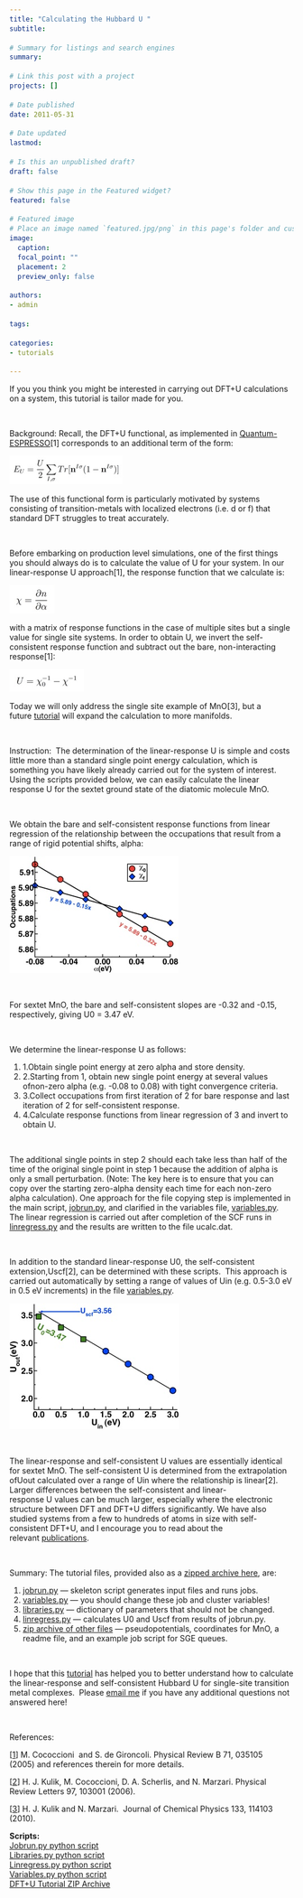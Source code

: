 ```yaml
---
title: "Calculating the Hubbard U "
subtitle: 

# Summary for listings and search engines
summary: 

# Link this post with a project
projects: []

# Date published
date: 2011-05-31

# Date updated
lastmod: 

# Is this an unpublished draft?
draft: false

# Show this page in the Featured widget?
featured: false

# Featured image
# Place an image named `featured.jpg/png` in this page's folder and customize its options here.
image:
  caption: 
  focal_point: ""
  placement: 2
  preview_only: false

authors:
- admin

tags:

categories:
- tutorials

---
```

If you you think you might be interested in carrying out DFT+U calculations on a system, this tutorial is tailor made for you.  


 


Background: Recall, the DFT+U functional, as implemented in [Quantum-ESPRESSO](http://quantum-espresso.org/ "http://quantum-espresso.org")[1] corresponds to an additional term of the form:



![](eqn0.jpg)

The use of this functional form is particularly motivated by systems consisting of transition-metals with localized electrons (i.e. d or f) that standard DFT struggles to treat accurately.  


 


Before embarking on production level simulations, one of the first things you should always do is to calculate the value of U for your system. In our linear-response U approach[1], the response function that we calculate is:



![](eqn1.jpg)

with a matrix of response functions in the case of multiple sites but a single value for single site systems. In order to obtain U, we invert the self-consistent response function and subtract out the bare, non-interacting response[1]:



![](eqn2.jpg)

Today we will only address the single site example of MnO[3], but a future [tutorial](tutorial "Tutorials") will expand the calculation to more manifolds.


 


Instruction:  The determination of the linear-response U is simple and costs little more than a standard single point energy calculation, which is something you have likely already carried out for the system of interest.  Using the scripts provided below, we can easily calculate the linear response U for the sextet ground state of the diatomic molecule MnO.


 


We obtain the bare and self-consistent response functions from linear regression of the relationship between the occupations that result from a range of rigid potential shifts, alpha:



![](linrespu2.jpg)

 


For sextet MnO, the bare and self-consistent slopes are -0.32 and -0.15, respectively, giving U0 = 3.47 eV.


 


We determine the linear-response U as follows:


1. 1.Obtain single point energy at zero alpha and store density.
2. 2.Starting from 1, obtain new single point energy at several values ofnon-zero alpha (e.g. -0.08 to 0.08) with tight convergence criteria.
3. 3.Collect occupations from first iteration of 2 for bare response and last iteration of 2 for self-consistent response.
4. 4.Calculate response functions from linear regression of 3 and invert to obtain U.

 


The additional single points in step 2 should each take less than half of the time of the original single point in step 1 because the addition of alpha is only a small perturbation. (Note: The key here is to ensure that you can copy over the starting zero-alpha density each time for each non-zero alpha calculation). One approach for the file copying step is implemented in the main script, [jobrun.py](jobrun.py), and clarified in the variables file, [variables.py](variables.py).  The linear regression is carried out after completion of the SCF runs in [linregress.py](linregress.py) and the results are written to the file ucalc.dat.  


 


In addition to the standard linear-response U0, the self-consistent extension,Uscf[2], can be determined with these scripts.  This approach is carried out automatically by setting a range of values of Uin (e.g. 0.5-3.0 eV in 0.5 eV increments) in the file [variables.py](variables.py).  



![](uscf2.jpg)

 


The linear-response and self-consistent U values are essentially identical for sextet MnO. The self-consistent U is determined from the extrapolation ofUout calculated over a range of Uin where the relationship is linear[2].  Larger differences between the self-consistent and linear-response U values can be much larger, especially where the electronic structure between DFT and DFT+U differs significantly. We have also studied systems from a few to hundreds of atoms in size with self-consistent DFT+U, and I encourage you to read about the relevant [publications](../publication "Publications").


 


Summary: The tutorial files, provided also as a [zipped archive here](DFTU-Tut.zip), are:


1. [jobrun.py](jobrun.py) — skeleton script generates input files and runs jobs.
2. [variables.py](variables.py) — you should change these job and cluster variables!
3. [libraries.py](libraries.py) — dictionary of parameters that should not be changed.
4. [linregress.py](linregress.py) — calculates U0 and Uscf from results of jobrun.py.
5. [zip archive of other files](DFT-Tut.zip) — pseudopotentials, coordinates for MnO, a readme file, and an example job script for SGE queues.

 


I hope that this [tutorial](../) has helped you to better understand how to calculate the linear-response and self-consistent Hubbard U for single-site transition metal complexes.  Please [email me](mailto:hjkulikATmitDOTedu?subject=Questions%20about%20Calculating%20Hubbard%20U%20tutorial "mailto:hjkulikATmitDOTedu?subject=Questions about Calculating Hubbard U tutorial") if you have any additional questions not answered here!


 


References:


[[1](http://prb.aps.org/abstract/PRB/v71/i3/e035105 "http://prb.aps.org/abstract/PRB/v71/i3/e035105")] M. Cococcioni  and S. de Gironcoli. Physical Review B 71, 035105 (2005) and references therein for more details.


[[2](http://prl.aps.org/abstract/PRL/v97/i10/e103001 "http://prl.aps.org/abstract/PRL/v97/i10/e103001")] H. J. Kulik, M. Cococcioni, D. A. Scherlis, and N. Marzari. Physical Review Letters 97, 103001 (2006).


[[3](http://jcp.aip.org/resource/1/jcpsa6/v133/i11/p114103_s1 "http://jcp.aip.org/resource/1/jcpsa6/v133/i11/p114103_s1")] H. J. Kulik and N. Marzari.  Journal of Chemical Physics 133, 114103 (2010).

**Scripts:**  
[Jobrun.py python script](jobrun.py)  
[Libraries.py python script](libraries.py)  
[Linregress.py python script](linregress.py)  
[Variables.py python script](variables.py)  
[DFT+U Tutorial ZIP Archive](DFTU-Tut.zip)  

